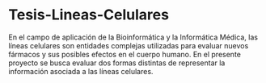 # Tesis-Lineas-Celulares
En el campo de aplicación de la Bioinformática y la Informática Médica, las líneas celulares son entidades complejas utilizadas para evaluar nuevos fármacos y sus posibles efectos en el cuerpo humano.      En el presente proyecto se busca evaluar dos formas distintas de representar la información asociada a las líneas celulares.

